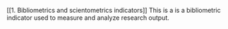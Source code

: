 [[1. Bibliometrics and scientometrics indicators]]
This is a is a bibliometric indicator used to measure and analyze research output.